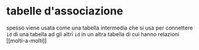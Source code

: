 # tabelle d'associazione 

spesso viene usata come una tabella intermedia che si usa per connettere ```id``` di una tabella ad gli altri ```id```  in un altra tabella di cui hanno relazioni [[molti-a-molti]]

